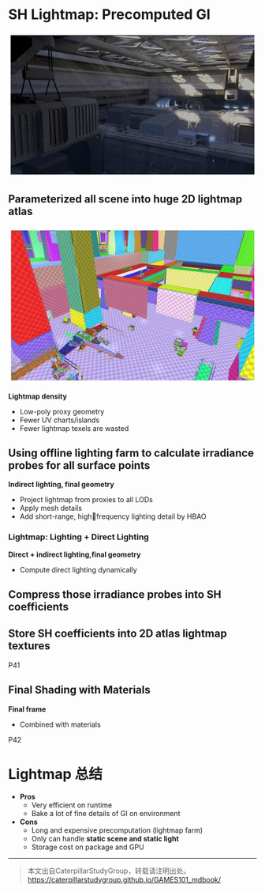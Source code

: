 # SH Lightmap: Precomputed GI

![](../assets/69-37-1.png)

## Parameterized all scene into huge 2D lightmap atlas    

![](../assets/69-38.png)   

**Lightmap density**   
- Low-poly proxy geometry   
- Fewer UV charts/islands   
- Fewer lightmap texels are wasted   

## Using offline lighting farm to calculate irradiance probes for all surface points  

**Indirect lighting, final geometry**   
- Project lightmap from proxies to all LODs   
- Apply mesh details
- Add short-range, high￾frequency lighting detail by HBAO   

### Lightmap: Lighting + Direct Lighting

**Direct + indirect lighting,final geometry**    
- Compute direct lighting dynamically 

## Compress those irradiance probes into SH coefficients    
## Store SH coefficients into 2D atlas lightmap textures   

P41   
## Final Shading with Materials

**Final frame**    
- Combined with materials   

P42   
# Lightmap 总结

- **Pros**   
  - Very efficient on runtime   
  - Bake a lot of fine details of GI on environment   
- **Cons**   
  - Long and expensive precomputation (lightmap farm)   
  - Only can handle **static scene and static light**   
  - Storage cost on package and GPU   


---------------------------------------

> 本文出自CaterpillarStudyGroup，转载请注明出处。  
> https://caterpillarstudygroup.github.io/GAMES101_mdbook/